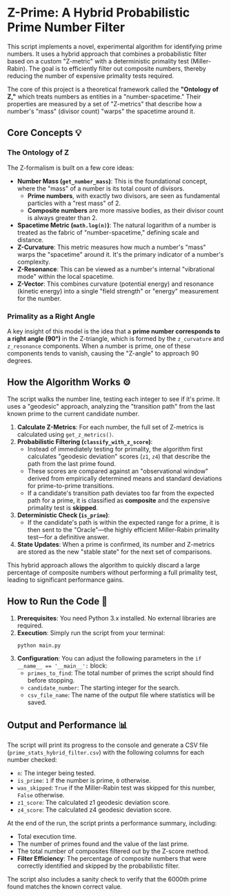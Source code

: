 # Z-Prime: A Hybrid Probabilistic Prime Number Filter

This script implements a novel, experimental algorithm for identifying prime numbers. It uses a hybrid approach that combines a probabilistic filter based on a custom "Z-metric" with a deterministic primality test (Miller-Rabin). The goal is to efficiently filter out composite numbers, thereby reducing the number of expensive primality tests required.

The core of this project is a theoretical framework called the **"Ontology of Z,"** which treats numbers as entities in a "number-spacetime." Their properties are measured by a set of "Z-metrics" that describe how a number's "mass" (divisor count) "warps" the spacetime around it.

## Core Concepts 💡

### The Ontology of Z

The Z-formalism is built on a few core ideas:

* **Number Mass (`get_number_mass`)**: This is the foundational concept, where the "mass" of a number is its total count of divisors.
    * **Prime numbers**, with exactly two divisors, are seen as fundamental particles with a "rest mass" of 2.
    * **Composite numbers** are more massive bodies, as their divisor count is always greater than 2.
* **Spacetime Metric (`math.log(n)`)**: The natural logarithm of a number is treated as the fabric of "number-spacetime," defining scale and distance.
* **Z-Curvature**: This metric measures how much a number's "mass" warps the "spacetime" around it. It's the primary indicator of a number's complexity.
* **Z-Resonance**: This can be viewed as a number's internal "vibrational mode" within the local spacetime.
* **Z-Vector**: This combines curvature (potential energy) and resonance (kinetic energy) into a single "field strength" or "energy" measurement for the number.

### Primality as a Right Angle

A key insight of this model is the idea that a **prime number corresponds to a right angle (90°)** in the Z-triangle, which is formed by the `z_curvature` and `z_resonance` components. When a number is prime, one of these components tends to vanish, causing the "Z-angle" to approach 90 degrees.

## How the Algorithm Works ⚙️

The script walks the number line, testing each integer to see if it's prime. It uses a "geodesic" approach, analyzing the "transition path" from the last known prime to the current candidate number.

1.  **Calculate Z-Metrics**: For each number, the full set of Z-metrics is calculated using `get_z_metrics()`.
2.  **Probabilistic Filtering (`classify_with_z_score`)**:
    * Instead of immediately testing for primality, the algorithm first calculates "geodesic deviation" scores (`z1`, `z4`) that describe the path from the last prime found.
    * These scores are compared against an "observational window" derived from empirically determined means and standard deviations for prime-to-prime transitions.
    * If a candidate's transition path deviates too far from the expected path for a prime, it is classified as **composite** and the expensive primality test is **skipped**.
3.  **Deterministic Check (`is_prime`)**:
    * If the candidate's path is within the expected range for a prime, it is then sent to the "Oracle"—the highly efficient Miller-Rabin primality test—for a definitive answer.
4.  **State Updates**: When a prime is confirmed, its number and Z-metrics are stored as the new "stable state" for the next set of comparisons.

This hybrid approach allows the algorithm to quickly discard a large percentage of composite numbers without performing a full primality test, leading to significant performance gains.

## How to Run the Code 🚀

1.  **Prerequisites**: You need Python 3.x installed. No external libraries are required.
2.  **Execution**: Simply run the script from your terminal:
    ```bash
    python main.py
    ```
3.  **Configuration**: You can adjust the following parameters in the `if __name__ == '__main__':` block:
    * `primes_to_find`: The total number of primes the script should find before stopping.
    * `candidate_number`: The starting integer for the search.
    * `csv_file_name`: The name of the output file where statistics will be saved.

## Output and Performance 📊

The script will print its progress to the console and generate a CSV file (`prime_stats_hybrid_filter.csv`) with the following columns for each number checked:

* `n`: The integer being tested.
* `is_prime`: `1` if the number is prime, `0` otherwise.
* `was_skipped`: `True` if the Miller-Rabin test was skipped for this number, `False` otherwise.
* `z1_score`: The calculated z1 geodesic deviation score.
* `z4_score`: The calculated z4 geodesic deviation score.

At the end of the run, the script prints a performance summary, including:

* Total execution time.
* The number of primes found and the value of the last prime.
* The total number of composites filtered out by the Z-score method.
* **Filter Efficiency**: The percentage of composite numbers that were correctly identified and skipped by the probabilistic filter.

The script also includes a sanity check to verify that the 6000th prime found matches the known correct value.
